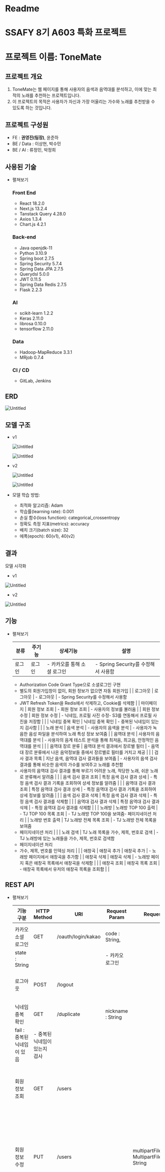 # Readme

# SSAFY 8기 A603 특화 프로젝트

# 프로젝트 이름: ToneMate

## 프로젝트 개요

1. ToneMate는 웹 페이지를 통해 사용자의 음색과 음역대를 분석하고, 이에 맞는 최적의 노래를 추천하는 프로젝트입니다. 
2. 이 프로젝트의 목적은 사용자가 자신과 가장 어울리는 가수와 노래를 추천받을 수 있도록 하는 것입니다.

## 프로젝트 구성원

- FE : **권영진(팀장)**, 윤준하
- BE / Data : 이상현, 박수민
- BE / AI : 류정민, 박정희

## 사용된 기술

- 펼쳐보기
    
    ### Front End
    
    - React 18.2.0
    - Next.js 13.2.4
    - Tanstack Query 4.28.0
    - Axios 1.3.4
    - Chart.js 4.2.1
    
    ### Back-end
    
    - Java openjdk-11
    - Python 3.10.9
    - Spring boot 2.7.5
    - Spring Security 5.7.4
    - Spring Data JPA 2.7.5
    - Querydsl 5.0.0
    - JWT 0.11.5
    - Spring Data Redis 2.7.5
    - Flask 2.2.3
    
    ### AI
    
    - scikit-learn 1.2.2
    - Keras 2.11.0
    - librosa 0.10.0
    - tensorflow 2.11.0
    
    ### Data
    
    - Hadoop-MapReduce 3.3.1
    - MRjob 0.7.4
    
    ### CI / CD
    
    - GitLab, Jenkins

## ERD

![Untitled](Readme%205e9f86ace2ea4fa5ac929ebfde99ed22/Untitled.png)

## 모델 구조

- v1
    
    ![Untitled](Readme%205e9f86ace2ea4fa5ac929ebfde99ed22/Untitled%201.png)
    
    ![Untitled](Readme%205e9f86ace2ea4fa5ac929ebfde99ed22/Untitled%202.png)
    

- v2
    
    ![Untitled](Readme%205e9f86ace2ea4fa5ac929ebfde99ed22/Untitled%203.png)
    
    ![Untitled](Readme%205e9f86ace2ea4fa5ac929ebfde99ed22/Untitled%204.png)
    
- 모델 학습 방법:
    - 최적화 알고리즘: Adam
    - 학습률(learning rate): 0.001
    - 손실 함수(loss function): categorical_crossentropy
    - 정확도 측정 지표(metrics): accuracy
    - 배치 크기(batch size): 32
    - 에폭(epoch): 60(v1), 40(v2)
    

## 결과

모델 시각화

- v1

![Untitled](Readme%205e9f86ace2ea4fa5ac929ebfde99ed22/Untitled%205.png)

- v2

![Untitled](Readme%205e9f86ace2ea4fa5ac929ebfde99ed22/Untitled%206.png)

## 기능

- 펼쳐보기
    
    
    | 분류 | 주기능 | 상세기능 | 설명 |
    | --- | --- | --- | --- |
    | 로그인 | 로그인 | - 카카오를 통해 소셜 로그인 | - Spring Security를 수정해서 사용함
    - Authorization Code Grant Type으로 소셜로그인 구현
    - 별도의 회원가입창이 없이, 회원 정보가 없으면 자동 회원가입 |
    | 로그아웃 | 로그아웃 | - 로그아웃 | - Spring Security를 수정해서 사용함
    - JWT Refresh Token을 Redis에서 삭제하고, Cookie를 삭제함 |
    | 마이페이지 | 회원 정보 조회 | - 회원 정보 조회 | - 사용자의 정보를 불러옴 |
    | 회원 정보 수정 | 회원 정보 수정 | - 닉네임, 프로필 사진 수정- S3를 연동해서 프로필 사진을 저장함 |  |
    | 닉네임 중복 확인 | 닉네임 중복 확인 | - 중복된 닉네임이 있는지 검사함 |  |
    | 노래 분석 | 음색 분석 | - 사용자의 음색을 분석 | - 사용자가 녹음한 음성 파일을 분석하여 노래 특성 정보 보여줌 |
    | 음역대 분석 | 사용자의 음역대를 분석 | - 사용자의 음계 테스트 분석을 통해 최저음, 최고음, 안정적인 음역대를 분석 |  |
    | 음역대 장르 분류 | 음역대 분석 결과에서 장르별 필터 | - 음역대 장르 분류에서 나온 음악정보들 중에서 장르별로 필터를 거치고 제공 |  |
    | 검사 결과 목록 | 지난 음색, 음역대 검사 결과들을 보여줌 | - 사용자의 음색 검사 결과를 통해 비슷한 음색의 가수를 보여주고 노래를 추천함
    - 사용자의 음역대 검사 결과를 통해 부르기 어려운 노래, 적당한 노래,   쉬운 노래로 분류해서 알려줌 |  |
    | 음색 검사 결과 조회 | 특정 음색 검사 결과 상세 | - 특정 음색 검사 결과 기록을 조회하여 상세 정보를 알려줌 |  |
    | 음역대 검사 결과 조회 | 특정 음역대 검사 결과 상세 | - 특정 음역대 검사 결과 기록을 조회하여 상세 정보를 알려줌 |  |
    | 음색 검사 결과 삭제 | 특정 음색 검사 결과 삭제 | - 특정 음색 검사 결과를 삭제함 |  |
    | 음역대 검사 결과 삭제 | 특정 음역대 검사 결과 삭제 | - 특정 음역대 검사 결과를 삭제함 |  |
    | 노래방 | 노래방 TOP 100 출력 | - TJ TOP 100 목록 조회 | - TJ 노래방 TOP 100을 보여줌- 페이지네이션 처리 |
    | 노래방 번호 출력 | TJ 노래방 전체 목록 조회 | - TJ 노래방 전체 목록을 보여줌
    - 페이지네이션 처리 |  |
    | 노래 검색 | TJ 노래 목록을 가수, 제목, 번호로 검색 | - TJ 노래방에 있는 노래들을 가수, 제목, 번호로 검색함
    - 페이지네이션 처리
    - 가수, 제목, 번호를 인덱싱 처리 |  |
    | 애창곡 | 애창곡 추가 | 애창곡 추가 | - 노래방 페이지에서 애창곡을 추가함 |
    | 애창곡 삭제 | 애창곡 삭제 | - 노래방 페이지 혹은 애창곡 목록에서 애창곡을 삭제함 |  |
    | 애창곡 조회 | 애창곡 목록 조회 | - 애창곡 목록에서 유저의 애창곡 목록을 조회함 |  |

## REST API

- 펼쳐보기
    
    
    | 기능 구분 | HTTP Method | URI | Request Param | Request Body | Response | 설명 | Response Body |
    | --- | --- | --- | --- | --- | --- | --- | --- |
    |  |  |  |  |  |  |  |  |
    | 카카오 소셜 로그인 | GET | /oauth/login/kakao | code : String,
    state : String |  |  | - 카카오 로그인 |  |
    | 로그아웃 | POST | /logout |  |  |  | - 로그아웃 처리 |  |
    |  |  |  |  |  |  |  |  |
    | 닉네임 중복 확인 | GET | /duplicate | nickname : String |  | suceess : 중복된 닉네임이 없음
    fail : 중복된 닉네임이 있음 | - 중복된 닉네임이 있는지 검사 |  |
    |  |  |  |  |  |  |  |  |
    | 회원 정보 조회 | GET | /users |  |  | {    nickname : String,    profileImg: String} | - 사용자의 정보 불러오기 | 사용자 닉네임, 사용자 프로필 경로 |
    | 회원 정보 수정 | PUT | /users |  | multipartFile : MultipartFilenickname : String |  | - 닉네임 수정 (중복 확인 필요)- 프로필 사진 수정 |  |
    |  |  |  |  |  |  |  |  |
    | 음색 분석 | POST | /music/timbre |  | fileWav : MultipartFile | {    timbreId: long,    mfccMean: float,    stftMean: float,    zcrMean: float,    spcMean: float,    sprMean: float,    rmsMean: float,    mfccVar: float,    stftVar: float,    zcrVar: float,    spcVar: float,    sprVar: float,    rmsVar: float,    time: Datetime,    singerDetails: [{            name: String,            similarityPercent: float,            songs: [{                    mfccMean: float,                    stftMean: float,                    zcrMean: float,                    spcMean: float,                    sprMean: float,                    rmsMean: float,                    mfccVar: float,                    stftVar: float,                    zcrVar: float,                    spcVar: float,                    sprVar: float,                    rmsVar: float,                    title: String                }]        }]} | - 사용자가 녹음한 음성 파일을 분석하여   노래 특성 정보 보여줌
    - 음색이 비슷한 가수들(5명)의 유사도와   대표곡들(가수별로 5곡씩) 노래 특성 정보 보여줌 | 특성, 검사일시, 음색이 비슷한 가수들의 정보(id, 이름, 유사도, 대표곡) |
    | 음역대 분석 | POST | /music/pitch |  | lowOctave : MultipartFilehighOctave : MultipartFile | {    pitchId: long,    lowOctave: String,    highOctave: String,    time: Datetime,    possibleSong: [Song],    normalSong: [Song],    impossibleSong: [Song]} | - 사용자가 녹음한 음성 파일을 분석하여  음역대를 보여줌
    - 사용자의 최저음, 최고음 기반으로   음역대에 맞는 노래들을 보여줌 - possibleSong : 잘 부를 수 있는 노래 기준
    - normalSong : 적당히 부를 수 있는 노래
    - impossibleSong : 부르기 힘든 노래
    - 세종류 모두 3개까지 음악을 추천하고 다수의 음악이  있다면 음역대의 중앙값과 가장 유사한 음악기준 3개  를 표현함- Song형태는 다음과 같음:
    {    mfccMean: float,    stftMean: float,    zcrMean: float,    spcMean: float,    sprMean: float,    rmsMean: float,    mfccVar: float,    stftVar: float,    zcrVar: float,    spcVar: float,    sprVar: float,    rmsVar: float,    lowOctave: String,    highOctave: String,    title: String} | 사용자의 최고음/최저음, 음역대에 따른 노래 잘부름, 적당, 못부름 그룹으로 분류하고음역대 중간값과의 차이를 기준으로 해서 그룹별 3개 이하의노래 및 정보 |
    | 음역대 장르분류 | GET | /music/{pitchId}/{genre} |  |  | {    possibleSong: [Song],    normalSong: [Song],    impossibleSong: [Song]} | - pitchId, lowOctave, highOctave, time은  null로 고정
    -PossibleSong, normalSong, impossibleSong은  기록된 음역대 기준으로 필터링된 Song들 중에서   선택한 장르에 해당하는 노래를 리턴한다.  (발라드, 락)
    - genre는 BALLADE, ROCK 두개만 지원
    - Song형태는 다음과 같음:
    {    mfccMean: float,    stftMean: float,    zcrMean: float,    spcMean: float,    sprMean: float,    rmsMean: float,    mfccVar: float,    stftVar: float,    zcrVar: float,    spcVar: float,    sprVar: float,    rmsVar: float,    lowOctave: String,    highOctave: String,    title: String,    singer: String} | 장르로 필터한 노래들을 그룹화 하여 정보 제공 |
    | 검사 결과 목록 | GET | /music/result |  |  | {    pitch: [{        pitchId: long,        time: Datetime,        lowOctave: String,        highOctave: String        }],    timbre: [{        timbreId: long,        time: Datetime,        singer: [String]        }]} | - 사용자의 음색/음역대 검사 결과 목록을 보여줌- 최신 결과부터 보내줌- singer 목록은 5개만 보내줌 | 검사아이디, 검사유형(음색 or 음역대), 검사일시 |
    | 음색 검사 결과 조회 | GET | /music/result/timbre/{timbreId} |  |  | {    timbreId: long,    mfccMean: float,    stftMean: float,    zcrMean: float,    spcMean: float,    sprMean: float,    rmsMean: float,    mfccVar: float,    stftVar: float,    zcrVar: float,    spcVar: float,    sprVar: float,    rmsVar: float,    time: Datetime,    singerDetails: [{            name: String,            similarityPercent: float,            songs: [{                    mfccMean: float,                    stftMean: float,                    zcrMean: float,                    spcMean: float,                    sprMean: float,                    rmsMean: float,                    mfccVar: float,                    stftVar: float,                    zcrVar: float,                    spcVar: float,                    sprVar: float,                    rmsVar: float,                    title: String                }]        }]} | - 사용자의 음색 검사 결과 상세 정보를 보여줌 | 특성, 검사일시, 음색이 비슷한 가수들의 정보(id, 이름, 유사도, 대표곡) |
    |  | GET |  |  |  | {    pitchId: long,    lowOctave: String,    highOctave: String,    time: Datetime,    possibleSong: [{Song}],    normalSong: [{Song}],    impossibleSong: [{Song}]} | - 사용자의 음역대 검사 결과 상세 정보를 보여줌
    - Song은 다음과 같음{    mfccMean: float,    stftMean: float,    zcrMean: float,    spcMean: float,    sprMean: float,    rmsMean: float,    mfccVar: float,    stftVar: float,    zcrVar: float,    spcVar: float,    sprVar: float,    rmsVar: float,    lowOctave: String,    highOctave: String,    title: String,    singer: String} | - pitch검사 id
    - 낮은 음역대와 높은 음역대
    - 검사 일시
    - 부르기 쉬운, 적절한, 어려운 곡 리스트 |
    | 음역대 검사 결과 조회 | DELETE | /music/result/pitch/{pitchId} |  |  |  | - 사용자가 선택한 음색 검사 결과를 삭제함 |  |
    | 음역대 검사 결과 삭제 | DELETE | /music/result/pitch/{pitchId} |  |  |  | - 사용자가 선택한 음역대 검사 결과를 삭제함 |  |
    |  |  |  |  |  |  |  |  |
    | 노래방 TOP 100 출력 | GET | /karaoke/top | page: int |  | {    songs: [{            tjNum: int,            singer: String,            title: String,            isLike: boolean        }],    pageSize: int,    totalPageNumber: int,    totalCount: long} | - 노래방 top 100에 해당하는 tj의 노래들을 출력 | - top100 노래들
    - pageSize로 한 페이지에 몇개의 노래가 있는지 알려줌(10개 고정)
    - totalPageNumber로 몇 페이지까지 존재하는지 알려줌
    - totalCount로 총 몇곡이 있는지 알려줌(top 100이기 때문에 100 고정) |
    | 노래방 번호 출력 | GET | /karaoke/songs | page: int |  | {    songs: [{            tjNum: int,            singer: String,            title: String,            isLike: boolean        }],    pageSize: int,    totalPageNumber: int,    totalCount: long} | - 노래방 책에 등록되어있는 tj의 노래들을 출력 | - 모든 노래들, 우리 db의 id 오름차순으로 보냄- pageSize로 한 페이지에 몇개의 노래가 있는지 알려줌(10개 고정)
    - totalPageNumber로 몇 페이지까지 존재하는지 알려줌
    - totalCount로 총 몇곡이 있는지 알려줌 |
    | 노래 검색 | GET | /karaoke/search | singer: String,
    title: String,
    tjNum: int,
    page: int |  | {    songs: [{            tjNum: int,            singer: String,            title: String,            isLike: boolean        }],    pageSize: int,    totalPageNumber: int,    totalCount: long} | - 검색 결과에 따른 tj의 노래들을 출력 | - 검색 결과에 맞는 노래들
    - 띄어쓰기 유무 상관없이 검색함
    - pageSize로 한 페이지에 몇개의 노래가 있는지 알려줌(10개 고정)
    - totalPageNumber로 몇 페이지까지 존재하는지 알려줌
    - totalCount로 총 몇곡이 있는지 알려줌 |
    |  |  |  |  |  |  |  |  |
    | 애창곡 추가 | POST | /likes/{tjNum} |  |  |  | - tj 번호와 맞는 애창곡 삭제 |  |
    | 애창곡 삭제 | DELETE | /likes/{tjNum} |  |  |  | - tj 번호와 맞는 애창곡 추가 |  |
    | 애창곡 조회 | GET | /likes | page: int |  | {    songs: [{            tjNum: int,            singer: String,            title: String        }],    pageSize: int,    totalPageNumber: int,    totalCount: long} | - 유저의 애창곡 목록 조회 |  |

## 웹 페이지 설명

## 서비스 아키텍처

![Untitled](Readme%205e9f86ace2ea4fa5ac929ebfde99ed22/Untitled%207.png)

## 데이터셋

- AI hub - 보컬파일
- 한국 가수 100명의 노래 약 5000곡

## 사용 방법

## 참고 문헌

- 하둡 완벽 가이드 - 톰 화이트
- 자바 ORM 표준 JPA 프로그래밍 - 김영한
- React를 다루는 기술 - 김민준
- Spring Security, Hadoop MapReduce, Next.js, React, tailwindCSS - 공식 문서